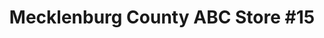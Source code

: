 ---
title: "Mecklenburg County ABC Store #15"
url: /charlotte/mecklenburg-county-abc-store-15/
shop: Spirituosen
---
